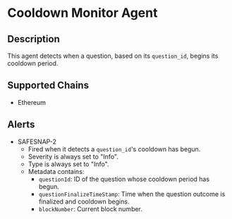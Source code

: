 # Cooldown Monitor Agent

## Description

This agent detects when a question, based on its `question_id`, begins its cooldown period.

## Supported Chains

- Ethereum

## Alerts

- SAFESNAP-2
  - Fired when it detects a `question_id`'s cooldown has begun.
  - Severity is always set to "Info".
  - Type is always set to "Info".
  - Metadata contains:
    - `questionId`: ID of the question whose cooldown period has begun.
    - `questionFinalizeTimeStamp`: Time when the question outcome is finalized and cooldown begins.
    - `blockNumber`: Current block number.